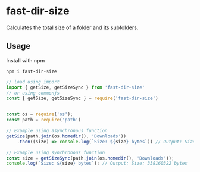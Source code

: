 # fast-dir-size

Calculates the total size of a folder and its subfolders.


## Usage

Install with npm

```
npm i fast-dir-size
```

```js
// load using import
import { getSize, getSizeSync } from 'fast-dir-size'
// or using commonjs
const { getSize, getSizeSync } = require('fast-dir-size')


const os = require('os');
const path = require('path')

// Example using asynchronous function
getSize(path.join(os.homedir(), 'Downloads'))
    .then((size) => console.log(`Size: ${size} bytes`)) // Output: Size: 338160322 bytes

// Example using synchronous function
const size = getSizeSync(path.join(os.homedir(), 'Downloads'));
console.log(`Size: ${size} bytes`); // Output: Size: 338160322 bytes
```
